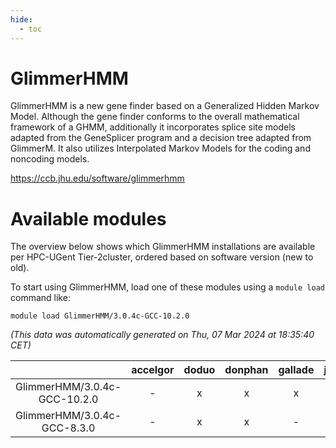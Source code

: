 ```yaml
---
hide:
  - toc
---
```


GlimmerHMM
==========


GlimmerHMM is a new gene finder based on a Generalized Hidden Markov Model. Although the gene finder conforms to the overall mathematical framework of a GHMM, additionally it incorporates splice site models adapted from the GeneSplicer program and a decision tree adapted from GlimmerM. It also utilizes Interpolated Markov Models for the coding and noncoding models.

https://ccb.jhu.edu/software/glimmerhmm
# Available modules


The overview below shows which GlimmerHMM installations are available per HPC-UGent Tier-2cluster, ordered based on software version (new to old).

To start using GlimmerHMM, load one of these modules using a `module load` command like:

```shell
module load GlimmerHMM/3.0.4c-GCC-10.2.0
```

*(This data was automatically generated on Thu, 07 Mar 2024 at 18:35:40 CET)*  

| |accelgor|doduo|donphan|gallade|joltik|skitty|
| :---: | :---: | :---: | :---: | :---: | :---: | :---: |
|GlimmerHMM/3.0.4c-GCC-10.2.0|-|x|x|x|x|x|
|GlimmerHMM/3.0.4c-GCC-8.3.0|-|x|x|-|x|x|
